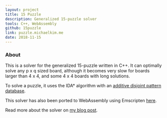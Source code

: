 ```yaml
---
layout: project
title: 15 Puzzle
description: Generalized 15-puzzle solver
tools: C++, WebAssembly
github: 15puzzle
link: puzzle.michaelkim.me
date: 2018-11-15
---
```


### About

This is a solver for the generalized 15-puzzle written in C++. It can optimally solve any p x q sized board, although it becomes very slow for boards larger than 4 x 4, and some 4 x 4 boards with long solutions.

To solve a puzzle, it uses the IDA\* algorithm with an [additive disjoint pattern database](https://www.sciencedirect.com/science/article/pii/S0004370201000923).

This solver has also been ported to WebAssembly using Emscripten [here](https://github.com/LenKagamine/15puzzle.js).

Read more about the solver on [my blog post](/blog/puzzle).
